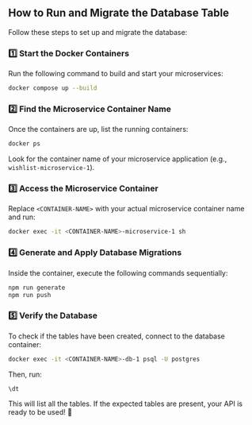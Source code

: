 ## How to Run and Migrate the Database Table

Follow these steps to set up and migrate the database:

### 1️⃣ Start the Docker Containers
Run the following command to build and start your microservices:

```sh
docker compose up --build
```

### 2️⃣ Find the Microservice Container Name
Once the containers are up, list the running containers:

```sh
docker ps
```

Look for the container name of your microservice application (e.g., `wishlist-microservice-1`).

### 3️⃣ Access the Microservice Container
Replace `<CONTAINER-NAME>` with your actual microservice container name and run:

```sh
docker exec -it <CONTAINER-NAME>-microservice-1 sh
```

### 4️⃣ Generate and Apply Database Migrations
Inside the container, execute the following commands sequentially:

```sh
npm run generate
npm run push
```

### 5️⃣ Verify the Database
To check if the tables have been created, connect to the database container:

```sh
docker exec -it <CONTAINER-NAME>-db-1 psql -U postgres
```

Then, run:

```sql
\dt
```

This will list all the tables. If the expected tables are present, your API is ready to be used! 🎉

